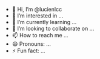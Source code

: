 - 👋 Hi, I’m @lucienlcc
- 👀 I’m interested in ...
- 🌱 I’m currently learning ...
- 💞️ I’m looking to collaborate on ...
- 📫 How to reach me ...
- 😄 Pronouns: ...
- ⚡ Fun fact: ...

<!---
lucienlcc/lucienlcc is a ✨ special ✨ repository because its `README.md` (this file) appears on your GitHub profile.
You can click the Preview link to take a look at your changes.
--->
